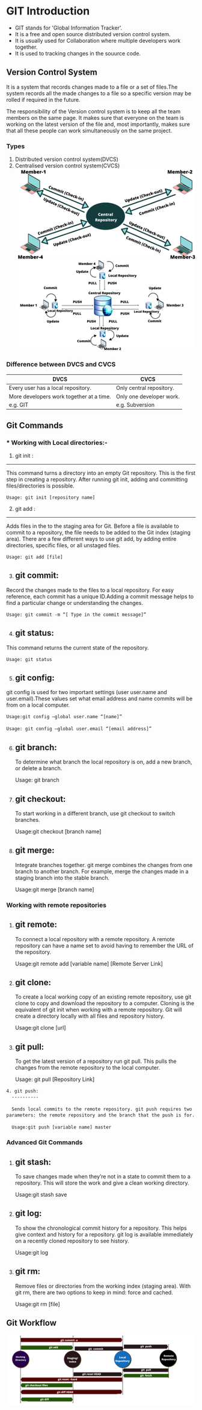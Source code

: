# **GIT Introduction**

* GIT  stands for 'Global Information Tracker'.
* It is a free and open source distributed version control system.
* It is usually used for Collaboration where multiple developers work together.
* It is used to tracking changes in the souurce code. 

## **Version Control System**
 
  <p>It is a system that records changes made to a file or a set of files.The system records all the made changes to a file so a specific version may be rolled if required in the future.

  The responsibility of the Version control system is to keep all the team members on the same page. It makes sure that everyone on the team is working on the latest version of the file and, most importantly, makes sure that all these people can work simultaneously on the same project.</p>

### **Types**

1. Distributed version control system(DVCS)
2. Centralised version control system(CVCS)
![CVCS](https://github.com/ShibaniRath23/missingskill-learning/blob/master/Images/CVCS.png)
![DVCS](https://github.com/ShibaniRath23/missingskill-learning/blob/master/Images/DVCS.png)

### **Difference between DVCS and CVCS**

|DVCS|CVCS|
|---|-----|
|Every user has a local repository.|Only central repository.|
|More developers work together at a time.|Only  one developer work.|
|e.g. GIT|e.g. Subversion|

## **Git Commands**

### * Working with Local directories:-


  1. git init :
  -----------

  This command turns a directory into an empty Git repository. This is the first step in creating a repository. After running git init, adding and committing files/directories is possible.

    Usage: git init [repository name]

 

  2. git add :
   ----------

  Adds files in the to the staging area for Git. Before a file is available to commit to a repository, the file needs to be added to the Git index (staging area). There are a few different ways to use git add, by adding entire directories, specific files, or all unstaged files.

    Usage: git add [file]  

  3. git commit:
     ------------

  Record the changes made to the files to a local repository. For easy reference, each commit has a unique ID.Adding a commit message helps to find a particular change or understanding the changes.

    Usage: git commit -m “[ Type in the commit message]”  

  4. git status:
     -----------

  This command returns the current state of the repository.

    Usage: git status  

  5. git config:
     ------------

   git config is used for two important settings (user user.name and user.email).These values set what email address and name commits will be from on a local computer.
     
    Usage:git config –global user.name “[name]”  

    Usage: git config –global user.email “[email address]”  
 
  6. git branch:
     ----------

     To determine what branch the local repository is on, add a new branch, or delete a branch.

     Usage: git branch  
 
  7. git checkout:
     -----------

     To start working in a different branch, use git checkout to switch branches.

      Usage:git checkout [branch name]  

  8. git merge:
     ---------

     Integrate branches together. git merge combines the changes from one branch to another branch. For example, merge the changes made in a staging branch into the stable branch.

     Usage:git merge [branch name]  

### **Working with remote repositories**

   1. git remote:
      -------------

      To connect a local repository with a remote repository. A remote repository can have a name set to avoid having to remember the URL of the repository.

       Usage:git remote add [variable name] [Remote Server Link]  

   2. git clone:
      ------------

      To create a local working copy of an existing remote repository, use git clone to copy and download the repository to a computer. Cloning is the equivalent of git init when working with a remote repository. Git will create a directory locally with all files and repository history.

      Usage:git clone [url]  

   3. git pull:
      ---------

      To get the latest version of a repository run git pull. This pulls the changes from the remote repository to the local computer.

      Usage: git pull [Repository Link]  

    4. git push:
      ----------

      Sends local commits to the remote repository. git push requires two parameters: the remote repository and the branch that the push is for.

      Usage:git push [variable name] master  

 ### **Advanced Git Commands**
  
   1. git stash:
      -----------

      To save changes made when they’re not in a state to commit them to a repository. This will store the work and give a clean working directory.

      Usage:git stash save  

   2. git log:
       ---------

       To show the chronological commit history for a repository. This helps give context and history for a repository. git log is available immediately on a recently cloned repository to see history.

       Usage:git log  

   3. git rm:
      ---------

      Remove files or directories from the working index (staging area). With git rm, there are two options to keep in mind: force and cached.
      
      Usage:git rm [file]  

## **Git Workflow**
![GIT workflow](https://github.com/ShibaniRath23/missingskill-learning/blob/master/Images/GIT%20WORKFLOW.png)